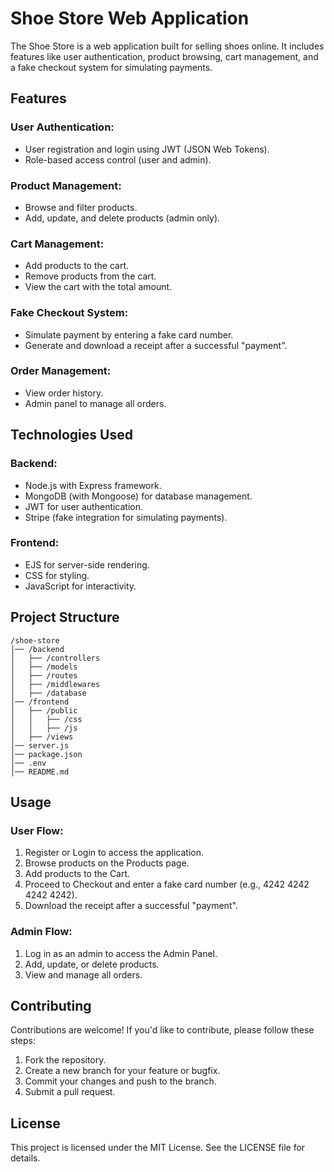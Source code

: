 # Shoe Store Web Application

The Shoe Store is a web application built for selling shoes online. It includes features like user authentication, product browsing, cart management, and a fake checkout system for simulating payments.

## Features

### User Authentication:
- User registration and login using JWT (JSON Web Tokens).
- Role-based access control (user and admin).

### Product Management:
- Browse and filter products.
- Add, update, and delete products (admin only).

### Cart Management:
- Add products to the cart.
- Remove products from the cart.
- View the cart with the total amount.

### Fake Checkout System:
- Simulate payment by entering a fake card number.
- Generate and download a receipt after a successful "payment".

### Order Management:
- View order history.
- Admin panel to manage all orders.

## Technologies Used

### Backend:
- Node.js with Express framework.
- MongoDB (with Mongoose) for database management.
- JWT for user authentication.
- Stripe (fake integration for simulating payments).

### Frontend:
- EJS for server-side rendering.
- CSS for styling.
- JavaScript for interactivity.

## Project Structure

```
/shoe-store
│── /backend
│   ├── /controllers
│   ├── /models
│   ├── /routes
│   ├── /middlewares
│   ├── /database
│── /frontend
│   ├── /public
│   │   ├── /css
│   │   ├── /js
│   ├── /views
│── server.js
│── package.json
│── .env
│── README.md
```

## Usage

### User Flow:
1. Register or Login to access the application.
2. Browse products on the Products page.
3. Add products to the Cart.
4. Proceed to Checkout and enter a fake card number (e.g., 4242 4242 4242 4242).
5. Download the receipt after a successful "payment".

### Admin Flow:
1. Log in as an admin to access the Admin Panel.
2. Add, update, or delete products.
3. View and manage all orders.

## Contributing

Contributions are welcome! If you'd like to contribute, please follow these steps:
1. Fork the repository.
2. Create a new branch for your feature or bugfix.
3. Commit your changes and push to the branch.
4. Submit a pull request.

## License

This project is licensed under the MIT License. See the LICENSE file for details.

